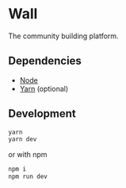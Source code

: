 # Wall

The community building platform.

## Dependencies

* [Node](https://nodejs.org/en/)
* [Yarn](https://yarnpkg.com/lang/en/) (optional)

## Development

```bash
yarn
yarn dev
```

or with npm
```bash
npm i
npm run dev
```
